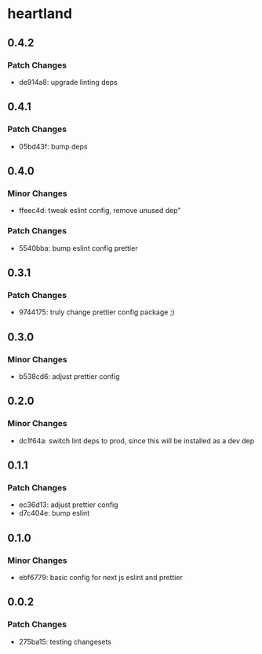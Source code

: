 # heartland

## 0.4.2

### Patch Changes

- de914a8: upgrade linting deps

## 0.4.1

### Patch Changes

- 05bd43f: bump deps

## 0.4.0

### Minor Changes

- ffeec4d: tweak eslint config, remove unused dep"

### Patch Changes

- 5540bba: bump eslint config prettier

## 0.3.1

### Patch Changes

- 9744175: truly change prettier config package ;)

## 0.3.0

### Minor Changes

- b538cd6: adjust prettier config

## 0.2.0

### Minor Changes

- dc1f64a: switch lint deps to prod, since this will be installed as a dev dep

## 0.1.1

### Patch Changes

- ec36d13: adjust prettier config
- d7c404e: bump eslint

## 0.1.0

### Minor Changes

- ebf6779: basic config for next js eslint and prettier

## 0.0.2

### Patch Changes

- 275ba15: testing changesets
